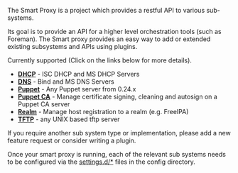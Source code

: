 
The Smart Proxy is a project which provides a restful API to various sub-systems.

Its goal is to provide an API for a higher level orchestration tools (such as Foreman).
The Smart proxy provides an easy way to add or extended existing subsystems and APIs using plugins.

Currently supported (Click on the links below for more details).

* [**DHCP**](manuals/{{page.version}}/index.html#4.3.5DHCP) - ISC DHCP and MS DHCP Servers
* [**DNS**](manuals/{{page.version}}/index.html#4.3.6DNS) - Bind and MS DNS Servers
* [**Puppet**](manuals/{{page.version}}/index.html#4.3.7Puppet) - Any Puppet server from 0.24.x
* [**Puppet CA**](manuals/{{page.version}}/index.html#4.3.8PuppetCA) - Manage certificate signing, cleaning and autosign on a Puppet CA server
* [**Realm**](manuals/{{page.version}}/index.html#4.3.9Realm) - Manage host registration to a realm (e.g. FreeIPA)
* [**TFTP**](manuals/{{page.version}}/index.html#4.3.10TFTP) - any UNIX based tftp server

If you require another sub system type or implementation, please add a new feature request or consider writing a plugin.

Once your smart proxy is running, each of the relevant sub systems needs to be configured via the [settings.d/*](manuals/{{page.version}}/index.html#4.3.2SmartProxySettings) files in the config directory.

<!---[API](#) Reference -->

<!---[Release Notes](#) -->

<!---[Known Issues](#)-->
